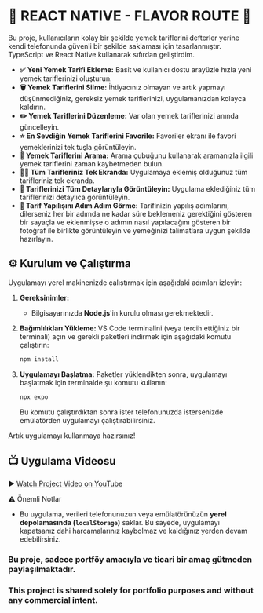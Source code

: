 # 🚀 REACT NATIVE - FLAVOR ROUTE 🚀
Bu proje, kullanıcıların kolay bir şekilde yemek tariflerini defterler yerine kendi telefonunda güvenli bir şekilde saklaması için tasarlanmıştır. TypeScript ve React Native kullanarak sıfırdan geliştirdim.

* **✅ Yeni Yemek Tarifi Ekleme:** Basit ve kullanıcı dostu arayüzle hızla yeni yemek tariflerinizi oluşturun.
* **🗑️ Yemek Tariflerini Silme:** İhtiyacınız olmayan ve artık yapmayı düşünmediğiniz, gereksiz yemek tariflerinizi, uygulamanızdan kolayca kaldırın.
* **✏️ Yemek Tariflerini Düzenleme:** Var olan yemek tariflerinizi anında güncelleyin.
* **⭐️ En Sevdiğin Yemek Tariflerini Favorile:** Favoriler ekranı ile favori yemeklerinizi tek tuşla görüntüleyin.
* **🔎 Yemek Tariflerini Arama:** Arama çubuğunu kullanarak aramanızla ilgili yemek tariflerini zaman kaybetmeden bulun.
* **👨‍🍳 Tüm Tarifleriniz Tek Ekranda:** Uygulamaya eklemiş olduğunuz tüm tarifleriniz tek ekranda.
* **🍲 Tariflerinizi Tüm Detaylarıyla Görüntüleyin:** Uygulama eklediğiniz tüm tariflerinizi detaylıca görüntüleyin.
* **🍳 Tarif Yapılışını Adım Adım Görme:** Tarifinizin yapılış adımlarını, dilerseniz her bir adımda ne kadar süre beklemeniz gerektiğini gösteren bir sayaçla ve eklenmişse o adımın nasıl yapılacağını gösteren bir fotoğraf ile birlikte görüntüleyin ve yemeğinizi talimatlara uygun şekilde hazırlayın.
  
## ⚙️ Kurulum ve Çalıştırma
Uygulamayı yerel makinenizde çalıştırmak için aşağıdaki adımları izleyin:

1.  **Gereksinimler:**
    * Bilgisayarınızda **Node.js**'in kurulu olması gerekmektedir.

2.  **Bağımlılıkları Yükleme:**
    VS Code terminalini (veya tercih ettiğiniz bir terminali) açın ve gerekli paketleri indirmek için aşağıdaki komutu çalıştırın:
    ```bash
    npm install
    ```

3.  **Uygulamayı Başlatma:**
    Paketler yüklendikten sonra, uygulamayı başlatmak için terminalde şu komutu kullanın:
    ```bash
    npx expo
    ```
    Bu komutu çalıştırdıktan sonra ister telefonunuzda istersenizde emülatörden uygulamayı çalıştırabilirsiniz.

Artık uygulamayı kullanmaya hazırsınız!

## 📺 Uygulama Videosu
▶️ [Watch Project Video on YouTube](https://www.youtube.com/shorts/qtbGwN0GMmI)

⚠️ Önemli Notlar
* Bu uygulama, verileri telefonunuzun veya emülatörünüzün **yerel depolamasında (`localStorage`)** saklar. Bu sayede, uygulamayı kapatsanız dahi harcamalarınız kaybolmaz ve kaldığınız yerden devam edebilirsiniz.
  
### Bu proje, sadece portföy amacıyla ve ticari bir amaç gütmeden paylaşılmaktadır.
### This project is shared solely for portfolio purposes and without any commercial intent.
